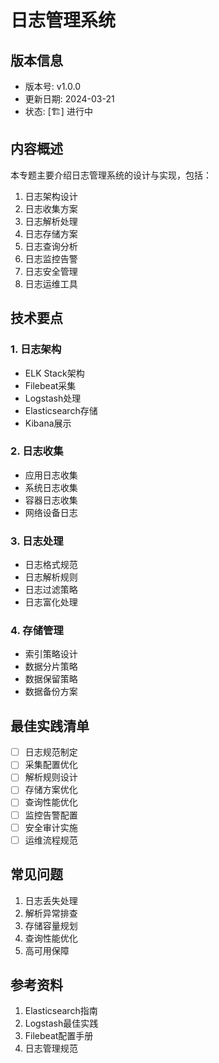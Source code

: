 # 日志管理系统

## 版本信息
- 版本号: v1.0.0
- 更新日期: 2024-03-21
- 状态: [🏗️] 进行中

## 内容概述
本专题主要介绍日志管理系统的设计与实现，包括：
1. 日志架构设计
2. 日志收集方案
3. 日志解析处理
4. 日志存储方案
5. 日志查询分析
6. 日志监控告警
7. 日志安全管理
8. 日志运维工具

## 技术要点
### 1. 日志架构
- ELK Stack架构
- Filebeat采集
- Logstash处理
- Elasticsearch存储
- Kibana展示

### 2. 日志收集
- 应用日志收集
- 系统日志收集
- 容器日志收集
- 网络设备日志

### 3. 日志处理
- 日志格式规范
- 日志解析规则
- 日志过滤策略
- 日志富化处理

### 4. 存储管理
- 索引策略设计
- 数据分片策略
- 数据保留策略
- 数据备份方案

## 最佳实践清单
- [ ] 日志规范制定
- [ ] 采集配置优化
- [ ] 解析规则设计
- [ ] 存储方案优化
- [ ] 查询性能优化
- [ ] 监控告警配置
- [ ] 安全审计实施
- [ ] 运维流程规范

## 常见问题
1. 日志丢失处理
2. 解析异常排查
3. 存储容量规划
4. 查询性能优化
5. 高可用保障

## 参考资料
1. Elasticsearch指南
2. Logstash最佳实践
3. Filebeat配置手册
4. 日志管理规范 